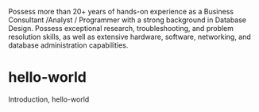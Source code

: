 Possess more than 20+ years of hands-on experience as a Business Consultant /Analyst / Programmer with a strong background in Database Design.  Possess exceptional research, troubleshooting, and problem resolution skills, as well as extensive hardware, software, networking, and database administration capabilities. 
# hello-world
Introduction, hello-world 
